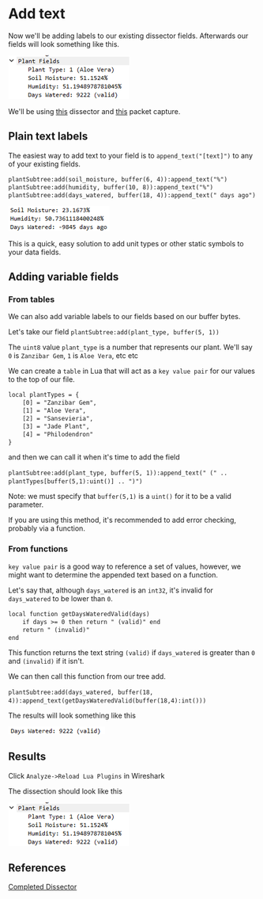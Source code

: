 # Add text

Now we'll be adding labels to our existing dissector fields. Afterwards our fields will look something like this.

![alt text](https://github.com/paramedicjack/Wireshark-for-Software-Engineers/blob/main/Dissectors/4%20Add%20Text/photos/results1.PNG?raw=true)
 
We'll be using [this](https://github.com/paramedicjack/Wireshark-for-Software-Engineers/blob/main/Dissectors/3%20Dropdowns/sample_dissectors/soildissector.lua "this") dissector and [this](https://github.com/paramedicjack/Wireshark-for-Software-Engineers/blob/main/Dissectors/2%20More%20Protos/sample_captures/BigEndian.cap "this") packet capture.

## Plain text labels

The easiest way to add text to your field is to `append_text("[text]")` to any of your existing fields.

```
plantSubtree:add(soil_moisture, buffer(6, 4)):append_text("%")
plantSubtree:add(humidity, buffer(10, 8)):append_text("%")
plantSubtree:add(days_watered, buffer(18, 4)):append_text(" days ago")
```

![alt text](https://github.com/paramedicjack/Wireshark-for-Software-Engineers/blob/main/Dissectors/4%20Add%20Text/photos/results3.PNG?raw=true)

This is a quick, easy solution to add unit types or other static symbols to your data fields.

## Adding variable fields

### From tables

We can also add variable labels to our fields based on our buffer bytes. 

Let's take our field `plantSubtree:add(plant_type, buffer(5, 1))`

The `uint8` value `plant_type` is a number that represents our plant. We'll say `0` is `Zanzibar Gem`, `1` is `Aloe Vera`, etc etc

We can create a `table` in Lua that will act as a `key value pair` for our values to the top of our file.

```
local plantTypes = {
	[0] = "Zanzibar Gem",
	[1] = "Aloe Vera",
	[2] = "Sansevieria",
	[3] = "Jade Plant",
	[4] = "Philodendron"
}
```

and then we can call it when it's time to add the field

`plantSubtree:add(plant_type, buffer(5, 1)):append_text(" (" .. plantTypes[buffer(5,1):uint()] .. ")")`

Note: we must specify that `buffer(5,1)` is a `uint()` for it to be a valid parameter.

If you are using this method, it's recommended to add error checking, probably via a function.

### From functions

`key value pair` is a good way to reference a set of values, however, we might want to determine the appended text based on a function.

Let's say that, although `days_watered` is an `int32`, it's invalid for `days_watered` to be lower than `0`.

```
local function getDaysWateredValid(days)
	if days >= 0 then return " (valid)" end
	return " (invalid)"
end
```

This function returns the text string `(valid)` if `days_watered` is greater than `0` and `(invalid)` if it isn't.

We can then call this function from our tree add. 

`plantSubtree:add(days_watered, buffer(18, 4)):append_text(getDaysWateredValid(buffer(18,4):int()))`

The results will look something like this

![alt text](https://github.com/paramedicjack/Wireshark-for-Software-Engineers/blob/main/Dissectors/4%20Add%20Text/photos/results4.PNG?raw=true)


## Results

Click `Analyze->Reload Lua Plugins` in Wireshark

The dissection should look like this

![alt text](https://github.com/paramedicjack/Wireshark-for-Software-Engineers/blob/main/Dissectors/4%20Add%20Text/photos/results1.PNG?raw=true)

## References

[Completed Dissector](https://github.com/paramedicjack/Wireshark-for-Software-Engineers/blob/main/Dissectors/4%20Add%20Text/sample_dissectors/soildissector.lua "Completed Dissector")




